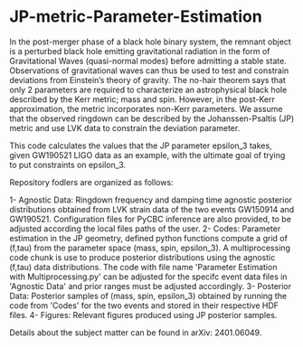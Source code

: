 # JP-metric-Parameter-Estimation

In the post-merger phase of a black hole binary system, the remnant object is a perturbed black hole emitting gravitational radiation in the form of Gravitational Waves (quasi-normal modes) before admitting a stable state. Observations of gravitational waves can thus be used to test and constrain deviations from Einstein’s theory of gravity. The no-hair theorem says that only 2 parameters are required to characterize an astrophysical black hole described by the Kerr metric; mass and spin. However, in the post-Kerr approximation, the metric incorporates non-Kerr parameters. We assume that the observed ringdown can be described by the Johanssen-Psaltis (JP) metric and use LVK data to constrain the deviation parameter.

This code calculates the values that the JP parameter epsilon_3 takes, given GW190521 LIGO data as an example, with the ultimate goal of trying to put constraints on epsilon_3.  

Repository fodlers are organized as follows:

1- Agnostic Data: Ringdown frequency and damping time agnostic posterior distributions obtained from LVK strain data of the two events GW150914 and GW190521. Configuration files for PyCBC inference are also provided, to be adjusted according the local files paths of the user. 
2- Codes: Parameter estimation in the JP geometry, defined python functions compute a grid of (f,tau) from the parameter space (mass, spin, epsilon_3). A multiprocessing code chunk is use to produce posterior distributions using the agnostic (f,tau) data distributions. The code with file name 'Parameter Estimation with Multiprocessing.py' can be adjusted for the specifc event data files in 'Agnostic Data' and prior ranges must be adjusted accordingly.
3- Posterior Data: Posterior samples of (mass, spin, epsilon_3) obtained by running the code from 'Codes' for the two events and stored in their respective HDF files. 
4- Figures: Relevant figures produced using JP posterior samples.

Details about the subject matter can be found in arXiv: 2401.06049.
